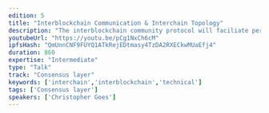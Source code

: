```yaml
---
edition: 5
title: "Interblockchain Communication & Interchain Topology"
description: "The interblockchain community protocol will faciliate permissionless interoperation between smart contracts on Ethereum 1.0/1.x & Ethereum 2.0, Cosmos zones, Polkadot parachains, Bitcoin & more. The first half of this talk presents the protocol construction, notes security properties & consensus requirements, explains the message channel interface exposed to smart contracts & modules, and discusses special techniques for bridging Nakamoto proof-of-work consensus blockchains such as Ethereum 1.0/1.x to chains with finality. The second half embarks on a speculative exploration of what the future topology of interconnected blockchains might look like: what economic constraints might shape cross-chain design choices, what kinds of applications might most benefit from cross-chain logic, and what shared ecosystem standards might most effectively facilitate positive-sum interoperation, with particular attention to integration into the Ethereum 2.0 specification process."
youtubeUrl: "https://youtu.be/pCg1NxCh6cM"
ipfsHash: "QmUnnCNF9FUYQ1ATkRejEDtmasy4TzDA2RXECkwMUaEfj4"
duration: 860
expertise: "Intermediate"
type: "Talk"
track: "Consensus layer"
keywords: ['interchain','interblockchain','technical']
tags: ['Consensus layer']
speakers: ['Christopher Goes']
---
```

